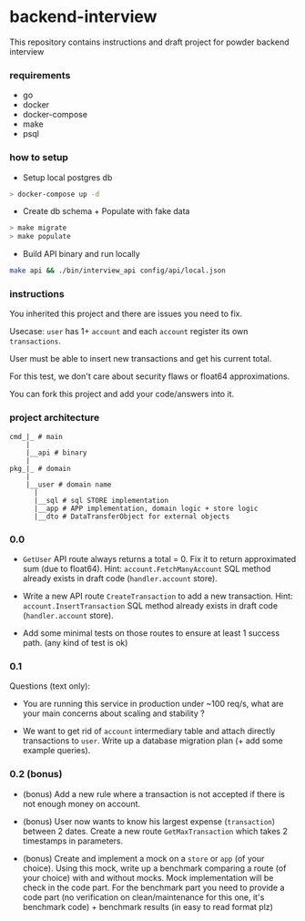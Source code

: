 # backend-interview
This repository contains instructions and draft project for powder backend interview

### requirements

- go
- docker
- docker-compose
- make
- psql

### how to setup

- Setup local postgres db
```sh
> docker-compose up -d
```

- Create db schema + Populate with fake data
```sh
> make migrate
> make populate
```

- Build API binary and run locally
```sh
make api && ./bin/interview_api config/api/local.json
```

### instructions

You inherited this project and there are issues you need to fix.

Usecase: `user` has 1+ `account` and each `account` register its own `transactions`.

User must be able to insert new transactions and get his current total.

For this test, we don't care about security flaws or float64 approximations.

You can fork this project and add your code/answers into it.

### project architecture

```
cmd_|_ # main
    |
    |__api # binary
    |
pkg_|_ # domain
    |
    |__user # domain name
      |
      |__sql # sql STORE implementation
      |__app # APP implementation, domain logic + store logic
      |__dto # DataTransferObject for external objects
```

### 0.0

- `GetUser` API route always returns a total = 0. Fix it to return approximated sum (due to float64). Hint: `account.FetchManyAccount` SQL method already exists in draft code (`handler.account` store).

- Write a new API route `CreateTransaction` to add a new transaction. Hint: `account.InsertTransaction` SQL method already exists in draft code (`handler.account` store).

- Add some minimal tests on those routes to ensure at least 1 success path. (any kind of test is ok)

### 0.1

Questions (text only):

- You are running this service in production under ~100 req/s, what are your main concerns about scaling and stability ?

>

- We want to get rid of `account` intermediary table and attach directly transactions to `user`. Write up a database migration plan (+ add some example queries).

>

### 0.2 (bonus)

- (bonus) Add a new rule where a transaction is not accepted if there is not enough money on account.

- (bonus) User now wants to know his largest expense (`transaction`) between 2 dates. Create a new route `GetMaxTransaction` which takes 2 timestamps in parameters.

- (bonus) Create and implement a mock on a `store` or `app` (of your choice). Using this mock, write up a benchmark comparing a route (of your choice) with and without mocks.
Mock implementation will be check in the code part.
For the benchmark part you need to provide a code part (no verification on clean/maintenance for this one, it's benchmark code) + benchmark results (in easy to read format plz)


